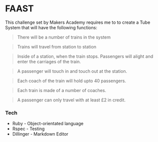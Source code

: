 # FAAST

This challenge set by Makers Academy requires me to to create a Tube System that will have the following functions:

>There will be a number of trains in the system

>Trains will travel from station to station

>Inside of a station, when the train stops. Passengers will alight and enter the carriages of the train.

>A passenger will touch in and touch out at the station.

>Each coach of the train will hold upto 40 passengers.

>Each train is made of a number of coaches.

>A passenger can only travel with at least £2 in credit.

### Tech

* Ruby - Object-orientated language
* Rspec - Testing
* Dillinger - Markdown Editor




